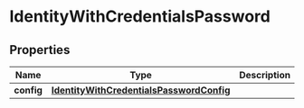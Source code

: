 
# IdentityWithCredentialsPassword

## Properties
| Name | Type | Description | Notes |
| ------------ | ------------- | ------------- | ------------- |
| **config** | [**IdentityWithCredentialsPasswordConfig**](IdentityWithCredentialsPasswordConfig.md) |  |  [optional] |




